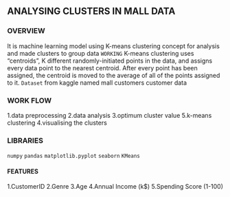 ## ANALYSING CLUSTERS IN  MALL DATA
### OVERVIEW
It is machine learning model using K-means clustering concept for analysis and made clusters to group data 
`WORKING`
K-means clustering uses “centroids”, K different randomly-initiated points in the data, and assigns every data point to the nearest centroid. 
After every point has been assigned, the centroid is moved to the average of all of the points assigned to it.
`Dataset` from kaggle named mall customers customer data
### WORK FLOW
1.data preprocessing
2.data analysis
3.optimum cluster value 5.k-means clustering
4.visualising the clusters
### LIBRARIES 
 `numpy`
 `pandas` 
 `matplotlib.pyplot`
 `seaborn`
 `KMeans`
#### FEATURES 
1.CustomerID
2.Genre
3.Age
4.Annual Income (k$)
5.Spending Score (1-100)

